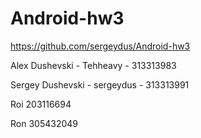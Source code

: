 # Android-hw3
https://github.com/sergeydus/Android-hw3

Alex Dushevski - Tehheavy - 313313983 

Sergey Dushevski - sergeydus - 313313991 

Roi 203116694

Ron 305432049 
